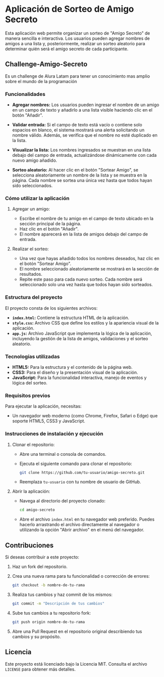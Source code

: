 # Aplicación de Sorteo de Amigo Secreto

Esta aplicación web permite organizar un sorteo de "Amigo Secreto" de manera sencilla e interactiva. Los usuarios pueden agregar nombres de amigos a una lista y, posteriormente, realizar un sorteo aleatorio para determinar quién será el amigo secreto de cada participante.

## Challenge-Amigo-Secreto

Es un challenge de Alura Latam para tener un conocimiento mas amplio sobre el mundo de la programación

### Funcionalidades

- **Agregar nombres:** Los usuarios pueden ingresar el nombre de un amigo en un campo de texto y añadirlo a una lista visible haciendo clic en el botón "Añadir".

- **Validar entrada:** Si el campo de texto está vacío o contiene solo espacios en blanco, el sistema mostrará una alerta solicitando un nombre válido. Además, se verifica que el nombre no esté duplicado en la lista.

- **Visualizar la lista:** Los nombres ingresados se muestran en una lista debajo del campo de entrada, actualizándose dinámicamente con cada nuevo amigo añadido.

- **Sorteo aleatorio:** Al hacer clic en el botón "Sortear Amigo", se selecciona aleatoriamente un nombre de la lista y se muestra en la página. Cada nombre se sortea una única vez hasta que todos hayan sido seleccionados.

### Cómo utilizar la aplicación

1. Agregar un amigo:
    - Escribe el nombre de tu amigo en el campo de texto ubicado en la sección principal de la página.
    - Haz clic en el botón "Añadir".
    - El nombre aparecerá en la lista de amigos debajo del campo de entrada.

2. Realizar el sorteo:

    - Una vez que hayas añadido todos los nombres deseados, haz clic en el botón "Sortear Amigo".
    - El nombre seleccionado aleatoriamente se mostrará en la sección de resultados.
    - Repite este paso para cada nuevo sorteo. Cada nombre será seleccionado solo una vez hasta que todos hayan sido sorteados.

### Estructura del proyecto

El proyecto consta de los siguientes archivos:

- **`index.html`:** Contiene la estructura HTML de la aplicación.
- **`style.css`:** Archivo CSS que define los estilos y la apariencia visual de la aplicación.
- **`app.js`:** Archivo JavaScript que implementa la lógica de la aplicación, incluyendo la gestión de la lista de amigos, validaciones y el sorteo aleatorio.

### Tecnologías utilizadas

- **HTML5:** Para la estructura y el contenido de la página web.
- **CSS3:** Para el diseño y la presentación visual de la aplicación.
- **JavaScript:** Para la funcionalidad interactiva, manejo de eventos y lógica del sorteo.

### Requisitos previos

Para ejecutar la aplicación, necesitas:

- Un navegador web moderno (como Chrome, Firefox, Safari o Edge) que soporte HTML5, CSS3 y JavaScript.

### Instrucciones de instalación y ejecución

1. Clonar el repositorio:
    - Abre una terminal o consola de comandos.

    - Ejecuta el siguiente comando para clonar el repositorio:

        ~~~ bash
        git clone https://github.com/tu-usuario/amigo-secreto.git
        ~~~

    - Reemplaza `tu-usuario` con tu nombre de usuario de GitHub.

2. Abrir la aplicación:

    - Navega al directorio del proyecto clonado:

        ~~~ bash
        cd amigo-secreto
        ~~~

    - Abre el archivo `index.html` en tu navegador web preferido. Puedes hacerlo arrastrando el archivo directamente al navegador o utilizando la opción "Abrir archivo" en el menú del navegador.

## Contribuciones

Si deseas contribuir a este proyecto:

1. Haz un fork del repositorio.

2. Crea una nueva rama para tu funcionalidad o corrección de errores:

    ~~~ bash
    git checkout -b nombre-de-tu-rama
    ~~~

3. Realiza tus cambios y haz commit de los mismos:

    ~~~ bash
    git commit -m "Descripción de tus cambios"
    ~~~

4. Sube tus cambios a tu repositorio fork:

    ~~~ bash
    git push origin nombre-de-tu-rama
    ~~~

5. Abre una Pull Request en el repositorio original describiendo tus cambios y su propósito.

## Licencia

Este proyecto está licenciado bajo la Licencia MIT. Consulta el archivo `LICENSE` para obtener más detalles.
